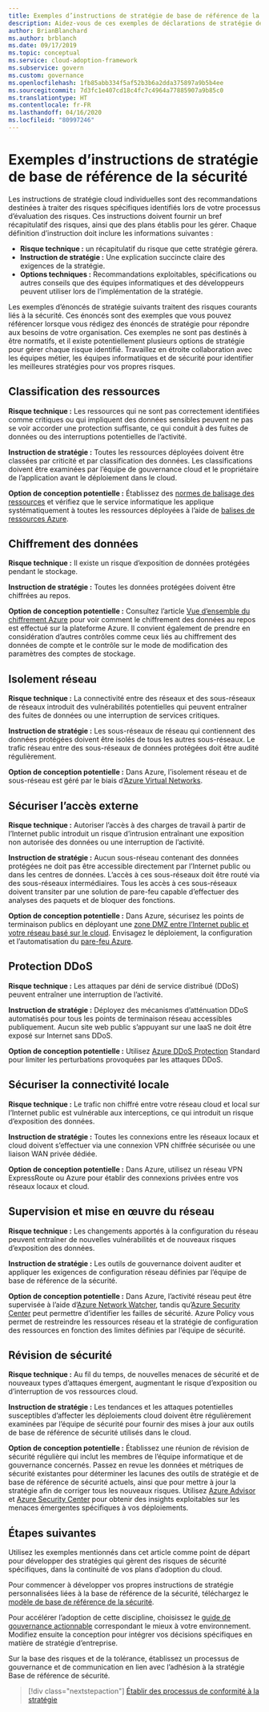 ```yaml
---
title: Exemples d’instructions de stratégie de base de référence de la sécurité
description: Aidez-vous de ces exemples de déclarations de stratégie de base de référence de la sécurité pour élaborer des déclarations de stratégie qui répondent aux besoins de votre organisation.
author: BrianBlanchard
ms.author: brblanch
ms.date: 09/17/2019
ms.topic: conceptual
ms.service: cloud-adoption-framework
ms.subservice: govern
ms.custom: governance
ms.openlocfilehash: 1fb85abb334f5af52b3b6a2dda375897a9b5b4ee
ms.sourcegitcommit: 7d3fc1e407cd18c4fc7c4964a77885907a9b85c0
ms.translationtype: HT
ms.contentlocale: fr-FR
ms.lasthandoff: 04/16/2020
ms.locfileid: "80997246"
---
```

# <a name="security-baseline-sample-policy-statements"></a>Exemples d’instructions de stratégie de base de référence de la sécurité

Les instructions de stratégie cloud individuelles sont des recommandations destinées à traiter des risques spécifiques identifiés lors de votre processus d’évaluation des risques. Ces instructions doivent fournir un bref récapitulatif des risques, ainsi que des plans établis pour les gérer. Chaque définition d’instruction doit inclure les informations suivantes :

- **Risque technique :** un récapitulatif du risque que cette stratégie gérera.
- **Instruction de stratégie :** Une explication succincte claire des exigences de la stratégie.
- **Options techniques :** Recommandations exploitables, spécifications ou autres conseils que des équipes informatiques et des développeurs peuvent utiliser lors de l’implémentation de la stratégie.

Les exemples d’énoncés de stratégie suivants traitent des risques courants liés à la sécurité. Ces énoncés sont des exemples que vous pouvez référencer lorsque vous rédigez des énoncés de stratégie pour répondre aux besoins de votre organisation. Ces exemples ne sont pas destinés à être normatifs, et il existe potentiellement plusieurs options de stratégie pour gérer chaque risque identifié. Travaillez en étroite collaboration avec les équipes métier, les équipes informatiques et de sécurité pour identifier les meilleures stratégies pour vos propres risques.

## <a name="asset-classification"></a>Classification des ressources

**Risque technique :** Les ressources qui ne sont pas correctement identifiées comme critiques ou qui impliquent des données sensibles peuvent ne pas se voir accorder une protection suffisante, ce qui conduit à des fuites de données ou des interruptions potentielles de l’activité.

**Instruction de stratégie :** Toutes les ressources déployées doivent être classées par criticité et par classification des données. Les classifications doivent être examinées par l’équipe de gouvernance cloud et le propriétaire de l’application avant le déploiement dans le cloud.

**Option de conception potentielle :** Établissez des [normes de balisage des ressources](../../decision-guides/resource-tagging/index.md) et vérifiez que le service informatique les applique systématiquement à toutes les ressources déployées à l’aide de [balises de ressources Azure](https://docs.microsoft.com/azure/azure-resource-manager/management/tag-resources).

## <a name="data-encryption"></a>Chiffrement des données

**Risque technique :** Il existe un risque d’exposition de données protégées pendant le stockage.

**Instruction de stratégie :** Toutes les données protégées doivent être chiffrées au repos.

**Option de conception potentielle :** Consultez l’article [Vue d’ensemble du chiffrement Azure](https://docs.microsoft.com/azure/security/fundamentals/encryption-overview) pour voir comment le chiffrement des données au repos est effectué sur la plateforme Azure. Il convient également de prendre en considération d’autres contrôles comme ceux liés au chiffrement des données de compte et le contrôle sur le mode de modification des paramètres des comptes de stockage.

## <a name="network-isolation"></a>Isolement réseau

**Risque technique :** La connectivité entre des réseaux et des sous-réseaux de réseaux introduit des vulnérabilités potentielles qui peuvent entraîner des fuites de données ou une interruption de services critiques.

**Instruction de stratégie :** Les sous-réseaux de réseau qui contiennent des données protégées doivent être isolés de tous les autres sous-réseaux. Le trafic réseau entre des sous-réseaux de données protégées doit être audité régulièrement.

**Option de conception potentielle :** Dans Azure, l’isolement réseau et de sous-réseau est géré par le biais d’[Azure Virtual Networks](https://docs.microsoft.com/azure/virtual-network/virtual-networks-overview).

## <a name="secure-external-access"></a>Sécuriser l’accès externe

**Risque technique :** Autoriser l’accès à des charges de travail à partir de l’Internet public introduit un risque d’intrusion entraînant une exposition non autorisée des données ou une interruption de l’activité.

**Instruction de stratégie :** Aucun sous-réseau contenant des données protégées ne doit pas être accessible directement par l’Internet public ou dans les centres de données. L’accès à ces sous-réseaux doit être routé via des sous-réseaux intermédiaires. Tous les accès à ces sous-réseaux doivent transiter par une solution de pare-feu capable d’effectuer des analyses des paquets et de bloquer des fonctions.

**Option de conception potentielle :** Dans Azure, sécurisez les points de terminaison publics en déployant une [zone DMZ entre l’Internet public et votre réseau basé sur le cloud](https://docs.microsoft.com/azure/architecture/reference-architectures/dmz/secure-vnet-dmz?toc=https://docs.microsoft.com/azure/cloud-adoption-framework/toc.json&bc=https://docs.microsoft.com/azure/cloud-adoption-framework/_bread/toc.json). Envisagez le déploiement, la configuration et l’automatisation du [pare-feu Azure](https://docs.microsoft.com/azure/firewall).

## <a name="ddos-protection"></a>Protection DDoS

**Risque technique :** Les attaques par déni de service distribué (DDoS) peuvent entraîner une interruption de l’activité.

**Instruction de stratégie :** Déployez des mécanismes d’atténuation DDoS automatisés pour tous les points de terminaison réseau accessibles publiquement. Aucun site web public s’appuyant sur une IaaS ne doit être exposé sur Internet sans DDoS.

**Option de conception potentielle :** Utilisez [Azure DDoS Protection](https://docs.microsoft.com/azure/virtual-network/ddos-protection-overview) Standard pour limiter les perturbations provoquées par les attaques DDoS.

## <a name="secure-on-premises-connectivity"></a>Sécuriser la connectivité locale

**Risque technique :** Le trafic non chiffré entre votre réseau cloud et local sur l’Internet public est vulnérable aux interceptions, ce qui introduit un risque d’exposition des données.

**Instruction de stratégie :** Toutes les connexions entre les réseaux locaux et cloud doivent s’effectuer via une connexion VPN chiffrée sécurisée ou une liaison WAN privée dédiée.

**Option de conception potentielle :** Dans Azure, utilisez un réseau VPN ExpressRoute ou Azure pour établir des connexions privées entre vos réseaux locaux et cloud.

## <a name="network-monitoring-and-enforcement"></a>Supervision et mise en œuvre du réseau

**Risque technique :** Les changements apportés à la configuration du réseau peuvent entraîner de nouvelles vulnérabilités et de nouveaux risques d’exposition des données.

**Instruction de stratégie :** Les outils de gouvernance doivent auditer et appliquer les exigences de configuration réseau définies par l’équipe de base de référence de la sécurité.

**Option de conception potentielle :** Dans Azure, l’activité réseau peut être supervisée à l’aide d’[Azure Network Watcher](https://docs.microsoft.com/azure/network-watcher/network-watcher-monitoring-overview), tandis qu’[Azure Security Center](https://docs.microsoft.com/azure/security-center/security-center-network-recommendations) peut permettre d’identifier les failles de sécurité. Azure Policy vous permet de restreindre les ressources réseau et la stratégie de configuration des ressources en fonction des limites définies par l’équipe de sécurité.

## <a name="security-review"></a>Révision de sécurité

**Risque technique :** Au fil du temps, de nouvelles menaces de sécurité et de nouveaux types d’attaques émergent, augmentant le risque d’exposition ou d’interruption de vos ressources cloud.

**Instruction de stratégie :** Les tendances et les attaques potentielles susceptibles d’affecter les déploiements cloud doivent être régulièrement examinées par l’équipe de sécurité pour fournir des mises à jour aux outils de base de référence de sécurité utilisés dans le cloud.

**Option de conception potentielle :** Établissez une réunion de révision de sécurité régulière qui inclut les membres de l’équipe informatique et de gouvernance concernés. Passez en revue les données et métriques de sécurité existantes pour déterminer les lacunes des outils de stratégie et de base de référence de sécurité actuels, ainsi que pour mettre à jour la stratégie afin de corriger tous les nouveaux risques. Utilisez [Azure Advisor](https://docs.microsoft.com/azure/advisor/advisor-overview) et [Azure Security Center](https://docs.microsoft.com/azure/security-center/security-center-intro) pour obtenir des insights exploitables sur les menaces émergentes spécifiques à vos déploiements.

## <a name="next-steps"></a>Étapes suivantes

Utilisez les exemples mentionnés dans cet article comme point de départ pour développer des stratégies qui gèrent des risques de sécurité spécifiques, dans la continuité de vos plans d’adoption du cloud.

Pour commencer à développer vos propres instructions de stratégie personnalisées liées à la base de référence de la sécurité, téléchargez le [modèle de base de référence de la sécurité](./template.md).

Pour accélérer l’adoption de cette discipline, choisissez le [guide de gouvernance actionnable](../guides/index.md) correspondant le mieux à votre environnement. Modifiez ensuite la conception pour intégrer vos décisions spécifiques en matière de stratégie d’entreprise.

Sur la base des risques et de la tolérance, établissez un processus de gouvernance et de communication en lien avec l’adhésion à la stratégie Base de référence de sécurité.

> [!div class="nextstepaction"]
> [Établir des processus de conformité à la stratégie](./compliance-processes.md)
